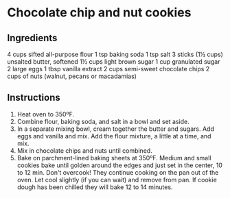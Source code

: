 # Chocolate chip and nut cookies

## Ingredients
4 cups sifted all-purpose flour
1 tsp baking soda
1 tsp salt
3 sticks (1½ cups) unsalted butter, softened
1½ cups light brown sugar
1 cup granulated sugar
2 large eggs
1 tbsp vanilla extract
2 cups semi-sweet chocolate chips
2 cups of nuts (walnut, pecans or macadamias)


## Instructions
1. Heat oven to 350ºF. 
1. Combine flour, baking soda, and salt in a bowl and set aside. 
1. In a separate mixing bowl, cream together the butter and sugars. Add eggs and vanilla and mix. Add the flour mixture, a little at a time, and mix. 
1. Mix in chocolate chips and nuts until combined.
1. Bake on parchment-lined baking sheets at 350ºF. Medium and small cookies bake until golden around the edges and just set in the center, 10 to 12 min. Don't overcook! They continue cooking on the pan out of the oven. Let cool slightly (if you can wait) and remove from pan.
If cookie dough has been chilled they will bake 12 to 14 minutes.
